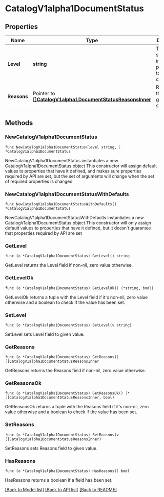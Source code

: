 # CatalogV1alpha1DocumentStatus

## Properties

Name | Type | Description | Notes
------------ | ------------- | ------------- | -------------
**Level** | **string** | The current status level, indicating progress towards consistency. | 
**Reasons** | Pointer to [**[]CatalogV1alpha1DocumentStatusReasonsInner**](CatalogV1alpha1DocumentStatusReasonsInner.md) | Reasons for the generated status. | [optional] 

## Methods

### NewCatalogV1alpha1DocumentStatus

`func NewCatalogV1alpha1DocumentStatus(level string, ) *CatalogV1alpha1DocumentStatus`

NewCatalogV1alpha1DocumentStatus instantiates a new CatalogV1alpha1DocumentStatus object
This constructor will assign default values to properties that have it defined,
and makes sure properties required by API are set, but the set of arguments
will change when the set of required properties is changed

### NewCatalogV1alpha1DocumentStatusWithDefaults

`func NewCatalogV1alpha1DocumentStatusWithDefaults() *CatalogV1alpha1DocumentStatus`

NewCatalogV1alpha1DocumentStatusWithDefaults instantiates a new CatalogV1alpha1DocumentStatus object
This constructor will only assign default values to properties that have it defined,
but it doesn't guarantee that properties required by API are set

### GetLevel

`func (o *CatalogV1alpha1DocumentStatus) GetLevel() string`

GetLevel returns the Level field if non-nil, zero value otherwise.

### GetLevelOk

`func (o *CatalogV1alpha1DocumentStatus) GetLevelOk() (*string, bool)`

GetLevelOk returns a tuple with the Level field if it's non-nil, zero value otherwise
and a boolean to check if the value has been set.

### SetLevel

`func (o *CatalogV1alpha1DocumentStatus) SetLevel(v string)`

SetLevel sets Level field to given value.


### GetReasons

`func (o *CatalogV1alpha1DocumentStatus) GetReasons() []CatalogV1alpha1DocumentStatusReasonsInner`

GetReasons returns the Reasons field if non-nil, zero value otherwise.

### GetReasonsOk

`func (o *CatalogV1alpha1DocumentStatus) GetReasonsOk() (*[]CatalogV1alpha1DocumentStatusReasonsInner, bool)`

GetReasonsOk returns a tuple with the Reasons field if it's non-nil, zero value otherwise
and a boolean to check if the value has been set.

### SetReasons

`func (o *CatalogV1alpha1DocumentStatus) SetReasons(v []CatalogV1alpha1DocumentStatusReasonsInner)`

SetReasons sets Reasons field to given value.

### HasReasons

`func (o *CatalogV1alpha1DocumentStatus) HasReasons() bool`

HasReasons returns a boolean if a field has been set.


[[Back to Model list]](../README.md#documentation-for-models) [[Back to API list]](../README.md#documentation-for-api-endpoints) [[Back to README]](../README.md)


